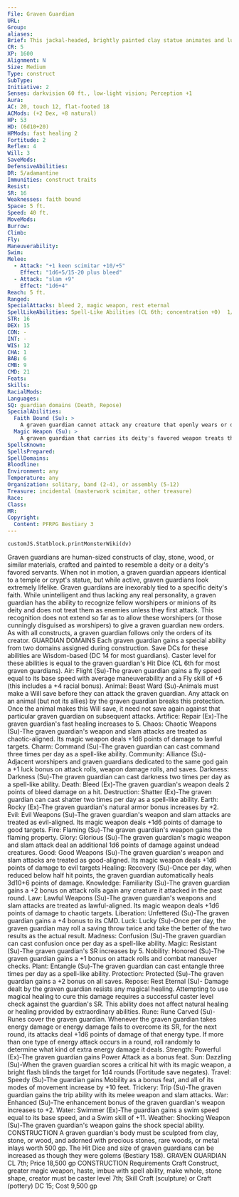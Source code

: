 ```yaml
---
File: Graven Guardian
URL: 
Group: 
aliases: 
Brief: This jackal-headed, brightly painted clay statue animates and lurches forward, hefting a wickedly hooked sword.
CR: 5
XP: 1600
Alignment: N
Size: Medium
Type: construct
SubType: 
Initiative: 2
Senses: darkvision 60 ft., low-light vision; Perception +1
Aura: 
AC: 20, touch 12, flat-footed 18
ACMods: (+2 Dex, +8 natural)
HP: 53
HD: (6d10+20)
HPMods: fast healing 2
Fortitude: 2
Reflex: 4
Will: 3
SaveMods: 
DefensiveAbilities: 
DR: 5/adamantine
Immunities: construct traits
Resist: 
SR: 16
Weaknesses: faith bound
Space: 5 ft.
Speed: 40 ft.
MoveMods: 
Burrow: 
Climb: 
Fly: 
Maneuverability: 
Swim: 
Melee: 
  - Attack: "+1 keen scimitar +10/+5"
    Effect: "1d6+5/15-20 plus bleed"
  - Attack: "slam +9"
    Effect: "1d6+4"
Reach: 5 ft.
Ranged: 
SpecialAttacks: bleed 2, magic weapon, rest eternal
SpellLikeAbilities: Spell-Like Abilities (CL 6th; concentration +0)  1/day-haste (self only)
STR: 16
DEX: 15
CON: -
INT: -
WIS: 12
CHA: 1
BAB: 6
CMB: 9
CMD: 21
Feats: 
Skills: 
RacialMods: 
Languages: 
SQ: guardian domains (Death, Repose)
SpecialAbilities:
  Faith Bound (Su): >
    A graven guardian cannot attack any creature that openly wears or displays the holy or unholy symbol of the deity to which the graven guardian is dedicated unless that creature first attacks the graven guardian.
  Magic Weapon (Su): >
    A graven guardian that carries its deity's favored weapon treats that weapon as a +1 weapon as long as it is wielded by the guardian. If the weapon is a melee weapon, it gains the keen weapon special ability (even if the weapon is a bludgeoning weapon). If it is a thrown weapon, it gains the returning weapon special ability. If it is a ranged weapon, it gains the seeking weapon special ability, and generates new ammunition with each attack (this ammunition is destroyed whether or not it hits).
SpellsKnown: 
SpellsPrepared: 
SpellDomains: 
Bloodline: 
Environment: any
Temperature: any
Organization: solitary, band (2-4), or assembly (5-12)
Treasure: incidental (masterwork scimitar, other treasure)
Race: 
Class: 
MR: 
Copyright:
  Content: PFRPG Bestiary 3
---
```

```dataviewjs
customJS.Statblock.printMonsterWiki(dv)
```
Graven guardians are human-sized constructs of clay, stone, wood, or similar materials, crafted and painted to resemble a deity or a deity's favored servants. When not in motion, a graven guardian appears identical to a temple or crypt's statue, but while active, graven guardians look extremely lifelike.  Graven guardians are inexorably tied to a specific deity's faith. While unintelligent and thus lacking any  real personality, a graven guardian has the ability to recognize fellow worshipers or minions of its deity and does not treat them as enemies unless they first attack. This recognition does not extend so far as to allow these worshipers (or those cunningly disguised as worshipers) to give a graven guardian new orders. As with all constructs, a graven guardian follows only the orders of its creator.  GUARDIAN DOMAINS  Each graven guardian gains a special ability from two domains assigned during construction. Save DCs for these abilities are Wisdom-based (DC 14 for most guardians). Caster level for these abilities is equal to the graven guardian's Hit Dice (CL 6th for most graven guardians).  Air: Flight (Su)-The graven guardian gains a fly speed equal to its base speed with average maneuverability and a Fly skill of +6 (this includes a +4 racial bonus).  Animal: Beast Ward (Su)-Animals must make a Will save before they can attack the graven guardian. Any attack on an animal (but not its allies) by the graven guardian breaks this protection. Once the animal makes this Will save, it need not save again against that particular graven guardian on subsequent attacks.  Artifice: Repair (Ex)-The graven guardian's fast healing increases to 5.  Chaos: Chaotic Weapons (Su)-The graven guardian's weapon and slam attacks are treated as chaotic-aligned. Its magic weapon deals +1d6 points of damage to lawful targets.  Charm: Command (Su)-The graven guardian can cast command three times per day as a spell-like ability.  Community: Alliance (Su)-Adjacent worshipers and graven guardians dedicated to the same god gain a +1 luck bonus on attack rolls, weapon damage rolls, and saves.  Darkness: Darkness (Su)-The graven guardian can cast darkness two times per day as a spell-like ability.  Death: Bleed (Ex)-The graven guardian's weapon deals 2 points of bleed damage on a hit.  Destruction: Shatter (Ex)-The graven guardian can cast shatter two times per day as a spell-like ability.  Earth: Rocky (Ex)-The graven guardian's natural armor bonus increases by +2.  Evil: Evil Weapons (Su)-The graven guardian's weapon and slam attacks are treated as evil-aligned. Its magic weapon deals +1d6 points of damage to good targets.  Fire: Flaming (Su)-The graven guardian's weapon gains the flaming property.  Glory: Glorious (Su)-The graven guardian's magic weapon and slam attack deal an additional 1d6 points of damage against undead creatures.  Good: Good Weapons (Su)-The graven guardian's weapon and slam attacks are treated as good-aligned. Its magic weapon deals +1d6 points of damage to evil targets  Healing: Recovery (Su)-Once per day, when reduced below half hit points, the graven guardian automatically heals 3d10+6 points of damage.  Knowledge: Familiarity (Su)-The graven guardian gains a +2 bonus on attack rolls again any creature it attacked in the past round.  Law: Lawful Weapons (Su)-The graven guardian's weapons and slam attacks are treated as lawful-aligned. Its magic weapon deals +1d6 points of damage to chaotic targets.  Liberation: Unfettered (Su)-The graven guardian gains a +4 bonus to its CMD.  Luck: Lucky (Su)-Once per day, the graven guardian may roll a saving throw twice and take the better of the two results as the actual result.  Madness: Confusion (Su)-The graven guardian can cast confusion once per day as a spell-like ability.  Magic: Resistant (Su)-The graven guardian's SR increases by 5.  Nobility: Honored (Su)-The graven guardian gains a +1 bonus on attack rolls and combat maneuver checks.  Plant: Entangle (Su)-The graven guardian can cast entangle three times per day as a spell-like ability.  Protection: Protected (Su)-The graven guardian gains a +2 bonus on all saves.  Repose: Rest Eternal (Su)- Damage dealt by the graven guardian resists any magical healing. Attempting to use magical healing to cure this damage requires a successful caster level check against the guardian's SR. This ability does not affect natural healing or healing provided by extraordinary abilities.  Rune: Rune Carved (Su)-Runes cover the graven guardian. Whenever the graven guardian takes energy damage or energy damage fails to overcome its SR, for the next round, its attacks deal +1d6 points of damage of that energy type. If more than one type of energy attack occurs in a round, roll randomly to determine what kind of extra energy damage it deals.  Strength: Powerful (Ex)-The graven guardian gains Power Attack as a bonus feat.  Sun: Dazzling (Su)-When the graven guardian scores a critical hit with its magic weapon, a bright flash blinds the target for 1d4 rounds (Fortitude save negates).  Travel: Speedy (Su)-The guardian gains Mobility as a bonus feat, and all of its modes of movement increase by +10 feet.  Trickery: Trip (Su)-The graven guardian gains the trip ability with its melee weapon and slam attacks.  War: Enhanced (Su)-The enhancement bonus of the graven guardian's weapon increases to +2.  Water: Swimmer (Ex)-The guardian gains a swim speed equal to its base speed, and a Swim skill of +11.  Weather: Shocking Weapon (Su)-The graven guardian's weapon gains the shock special ability.  CONSTRUCTION  A graven guardian's body must be sculpted from clay, stone, or wood, and adorned with precious stones, rare woods, or metal inlays worth 500 gp. The Hit Dice and size of graven guardians can be increased as though they were golems (Bestiary 158).  GRAVEN GUARDIAN  CL 7th; Price 18,500 gp  CONSTRUCTION  Requirements Craft Construct, greater magic weapon, haste, imbue with spell ability, make whole, stone shape, creator must be caster level 7th; Skill Craft (sculpture) or Craft (pottery) DC 15; Cost 9,500 gp
